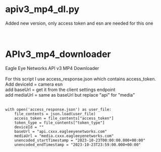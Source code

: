 # apiv3_mp4_dl.py
Added new version, only access token and esn are needed for this one<br>
<br>
<br>
# APIv3_mp4_downloader
Eagle Eye Networks API v3 MP4 Downloader<br>
<br>
For this script I use access_response.json which contains access_token.<br>
Add deviceId = camera esn<br>
add baseUrl = get it from the client settings endpoint<br>
add mediaUrl = same as baseUrl but replace "api" for "media"<be>
<br>
<br>
```
with open('access_response.json') as user_file:
    file_contents = json.load(user_file)
    access_token = file_contents["access_token"]
    token_type = file_contents["token_type"]
    deviceId = ""
    baseUrl = "api.cxxx.eagleeyenetworks.com"
    mediaUrl = "media.cxxx.eagleeyenetworks.com"
    unencoded_startTimestamp = "2023-10-23T00:00:00.000+00:00"
    unencoded_endTimestamp = "2023-10-23T23:59:00.000+00:00"
```
<br>
